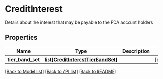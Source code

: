 # CreditInterest

Details about the interest that may be payable to the PCA account holders
## Properties
Name | Type | Description | Notes
------------ | ------------- | ------------- | -------------
**tier_band_set** | [**list[CreditInterestTierBandSet]**](CreditInterestTierBandSet.md) |  | [optional] 

[[Back to Model list]](../README.md#documentation-for-models) [[Back to API list]](../README.md#documentation-for-api-endpoints) [[Back to README]](../README.md)



